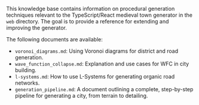 This knowledge base contains information on procedural generation techniques relevant to the TypeScript/React medieval town generator in the `web` directory. The goal is to provide a reference for extending and improving the generator.

The following documents are available:

*   `voronoi_diagrams.md`: Using Voronoi diagrams for district and road generation.
*   `wave_function_collapse.md`: Explanation and use cases for WFC in city building.
*   `l-systems.md`: How to use L-Systems for generating organic road networks.
*   `generation_pipeline.md`: A document outlining a complete, step-by-step pipeline for generating a city, from terrain to detailing.
